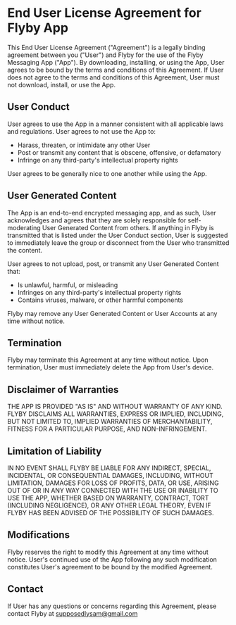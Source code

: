 # End User License Agreement for Flyby App

This End User License Agreement ("Agreement") is a legally binding agreement between you ("User") and Flyby for the use of the Flyby Messaging App ("App"). By downloading, installing, or using the App, User agrees to be bound by the terms and conditions of this Agreement. If User does not agree to the terms and conditions of this Agreement, User must not download, install, or use the App.

## User Conduct

User agrees to use the App in a manner consistent with all applicable laws and regulations. User agrees to not use the App to:

- Harass, threaten, or intimidate any other User
- Post or transmit any content that is obscene, offensive, or defamatory
- Infringe on any third-party's intellectual property rights

User agrees to be generally nice to one another while using the App.

## User Generated Content

The App is an end-to-end encrypted messaging app, and as such, User acknowledges and agrees that they are solely responsible for self-moderating User Generated Content from others. If anything in Flyby is transmitted that is listed under the User Conduct section, User is suggested to immediately leave the group or disconnect from the User who transmitted the content.

User agrees to not upload, post, or transmit any User Generated Content that:

- Is unlawful, harmful, or misleading
- Infringes on any third-party's intellectual property rights
- Contains viruses, malware, or other harmful components

Flyby may remove any User Generated Content or User Accounts at any time without notice.

## Termination

Flyby may terminate this Agreement at any time without notice. Upon termination, User must immediately delete the App from User's device.

## Disclaimer of Warranties

THE APP IS PROVIDED "AS IS" AND WITHOUT WARRANTY OF ANY KIND. FLYBY DISCLAIMS ALL WARRANTIES, EXPRESS OR IMPLIED, INCLUDING, BUT NOT LIMITED TO, IMPLIED WARRANTIES OF MERCHANTABILITY, FITNESS FOR A PARTICULAR PURPOSE, AND NON-INFRINGEMENT.

## Limitation of Liability

IN NO EVENT SHALL FLYBY BE LIABLE FOR ANY INDIRECT, SPECIAL, INCIDENTAL, OR CONSEQUENTIAL DAMAGES, INCLUDING, WITHOUT LIMITATION, DAMAGES FOR LOSS OF PROFITS, DATA, OR USE, ARISING OUT OF OR IN ANY WAY CONNECTED WITH THE USE OR INABILITY TO USE THE APP, WHETHER BASED ON WARRANTY, CONTRACT, TORT (INCLUDING NEGLIGENCE), OR ANY OTHER LEGAL THEORY, EVEN IF FLYBY HAS BEEN ADVISED OF THE POSSIBILITY OF SUCH DAMAGES.

## Modifications

Flyby reserves the right to modify this Agreement at any time without notice. User's continued use of the App following any such modification constitutes User's agreement to be bound by the modified Agreement.

## Contact

If User has any questions or concerns regarding this Agreement, please contact Flyby at supposedlysam@gmail.com
